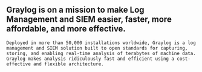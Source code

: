 ## Graylog is on a mission to make Log Management and SIEM easier, faster, more affordable, and more effective.

`Deployed in more than 50,000 installations worldwide, Graylog is a log management and SIEM solution built to open standards for capturing, storing, and enabling real-time analysis of terabytes of machine data. Graylog makes analysis ridiculously fast and efficient using a cost-effective and flexible architecture.`
